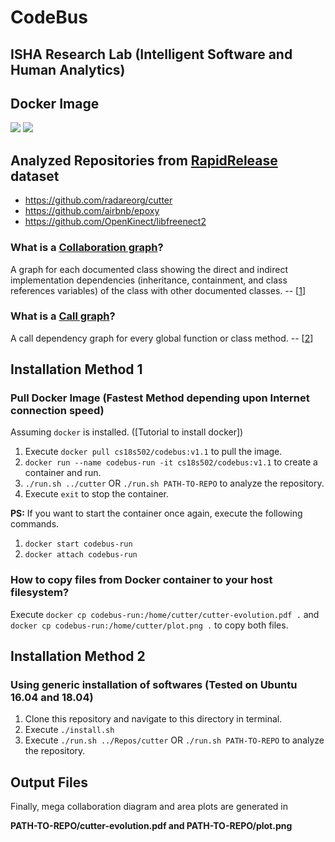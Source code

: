 # CodeBus
## ISHA Research Lab (Intelligent Software and Human Analytics)

## Docker Image
[![](https://images.microbadger.com/badges/image/cs18s502/codebus.svg)](https://microbadger.com/images/cs18s502/codebus "Get your own image badge on microbadger.com") [![](https://images.microbadger.com/badges/version/cs18s502/codebus.svg)](https://microbadger.com/images/cs18s502/codebus "Get your own version badge on microbadger.com")

## Analyzed Repositories from [RapidRelease](https://github.com/saketrule/RapidRelease) dataset

- https://github.com/radareorg/cutter
- https://github.com/airbnb/epoxy
- https://github.com/OpenKinect/libfreenect2

### What is a [Collaboration graph]?
A graph for each documented class showing the direct and indirect implementation dependencies (inheritance, containment, and class references variables) of the class with other documented classes. -- [[1]]

[Collaboration graph]: http://www.doxygen.nl/manual/config.html#cfg_collaboration_graph
[1]: http://www.doxygen.nl/manual/config.html#cfg_collaboration_graph

### What is a [Call graph]?
A call dependency graph for every global function or class method. -- [[2]]

[Call graph]: http://www.doxygen.nl/manual/config.html#cfg_call_graph
[2]: http://www.doxygen.nl/manual/config.html#cfg_call_graph

## Installation Method 1
### Pull Docker Image (Fastest Method depending upon Internet connection speed)

Assuming `docker` is installed. ([Tutorial to install docker])

1. Execute `docker pull cs18s502/codebus:v1.1` to pull the image.
2. `docker run --name codebus-run -it cs18s502/codebus:v1.1` to create a container and run.
3. `./run.sh ../cutter`  OR  `./run.sh PATH-TO-REPO` to analyze the repository.
4. Execute `exit` to stop the container.

**PS:** If you want to start the container once again, execute the following commands.

1. `docker start codebus-run`
2. `docker attach codebus-run`

### How to copy files from Docker container to your host filesystem?
Execute `docker cp codebus-run:/home/cutter/cutter-evolution.pdf .`
and `docker cp codebus-run:/home/cutter/plot.png .` to copy both files.

## Installation Method 2 
### Using generic installation of softwares (Tested on Ubuntu 16.04 and 18.04) 

1. Clone this repository and navigate to this directory in terminal.
2. Execute `./install.sh`
3. Execute `./run.sh ../Repos/cutter`   OR    `./run.sh PATH-TO-REPO` to analyze the repository.

## Output Files

Finally, mega collaboration diagram and area plots are generated in 

**PATH-TO-REPO/cutter-evolution.pdf and PATH-TO-REPO/plot.png**

